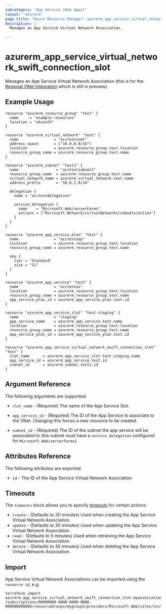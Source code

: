 ```yaml
---
subcategory: "App Service (Web Apps)"
layout: "azurerm"
page_title: "Azure Resource Manager: azurerm_app_service_virtual_network_swift_connection_slot"
description: |-
  Manages an App Service Virtual Network Association.

---
```


# azurerm_app_service_virtual_network_swift_connection_slot

Manages an App Service Virtual Network Association (this is for the [Regional VNet Integration](https://docs.microsoft.com/en-us/azure/app-service/web-sites-integrate-with-vnet#regional-vnet-integration) which is still in preview).

## Example Usage

```hcl
resource "azurerm_resource_group" "test" {
  name     = "example-resources"
  location = "uksouth"
}

resource "azurerm_virtual_network" "test" {
  name                = "acctestvnet"
  address_space       = ["10.0.0.0/16"]
  location            = azurerm_resource_group.test.location
  resource_group_name = azurerm_resource_group.test.name
}

resource "azurerm_subnet" "test1" {
  name                 = "acctestsubnet1"
  resource_group_name  = azurerm_resource_group.test.name
  virtual_network_name = azurerm_virtual_network.test.name
  address_prefix       = "10.0.1.0/24"

  delegation {
    name = "acctestdelegation"

    service_delegation {
      name    = "Microsoft.Web/serverFarms"
      actions = ["Microsoft.Network/virtualNetworks/subnets/action"]
    }
  }
}

resource "azurerm_app_service_plan" "test" {
  name                = "acctestasp"
  location            = azurerm_resource_group.test.location
  resource_group_name = azurerm_resource_group.test.name

  sku {
    tier = "Standard"
    size = "S1"
  }
}

resource "azurerm_app_service" "test" {
  name                = "acctestas"
  location            = azurerm_resource_group.test.location
  resource_group_name = azurerm_resource_group.test.name
  app_service_plan_id = azurerm_app_service_plan.test.id
}

resource "azurerm_app_service_slot" "test-staging" {
  name                = "staging"
  app_service_name    = azurerm_app_service.test.name
  location            = azurerm_resource_group.test.location
  resource_group_name = azurerm_resource_group.test.name
  app_service_plan_id = azurerm_app_service_plan.test.id
}

resource "azurerm_app_service_virtual_network_swift_connection_slot" "test" {
  slot_name      = azurerm_app_service_slot.test-staging.name
  app_service_id = azurerm_app_service.test.id
  subnet_id      = azurerm_subnet.test1.id
}
```

## Argument Reference

The following arguments are supported:

* `slot_name` - (Required) The name of the App Service Slot.

* `app_service_id` - (Required) The ID of the App Service to associate to the VNet. Changing this forces a new resource to be created.

* `subnet_id` - (Required) The ID of the subnet the app service will be associated to (the subnet must have a `service_delegation` configured for `Microsoft.Web/serverFarms`).

## Attributes Reference

The following attributes are exported:

* `id` - The ID of the App Service Virtual Network Association

## Timeouts

The `timeouts` block allows you to specify [timeouts](https://www.terraform.io/docs/configuration/resources.html#timeouts) for certain actions:

* `create` - (Defaults to 30 minutes) Used when creating the App Service Virtual Network Association.
* `update` - (Defaults to 30 minutes) Used when updating the App Service Virtual Network Association.
* `read` - (Defaults to 5 minutes) Used when retrieving the App Service Virtual Network Association.
* `delete` - (Defaults to 30 minutes) Used when deleting the App Service Virtual Network Association.

## Import

App Service Virtual Network Associations can be imported using the `resource id`, e.g.

```shell
terraform import azurerm_app_service_virtual_network_swift_connection_slot.myassociation /subscriptions/00000000-0000-0000-0000-000000000000/resourceGroups/mygroup1/providers/Microsoft.Web/sites/instance1/slots/stageing/networkconfig/virtualNetwork
```
